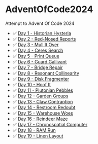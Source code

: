 # AdventOfCode2024
Attempt to Advent Of Code 2024

- ✅ [Day 1 - Historian Hysteria](https://adventofcode.com/2024/day/1)
- ✅ [Day 2 - Red-Nosed Reports](https://adventofcode.com/2024/day/2)
- ✅ [Day 3 - Mull It Over](https://adventofcode.com/2024/day/3)
- ✅ [Day 4 - Ceres Search](https://adventofcode.com/2024/day/4)
- ✅ [Day 5 - Print Queue](https://adventofcode.com/2024/day/5)
- ✅ [Day 6 - Guard Gallivant](https://adventofcode.com/2024/day/6)
- ✅ [Day 7 - Bridge Repair](https://adventofcode.com/2024/day/7)
- ✅ [Day 8 - Resonant Collinearity](https://adventofcode.com/2024/day/8)
- ✅ [Day 9 - Disk Fragmenter](https://adventofcode.com/2024/day/9)
- ✅ [Day 10 - Hoof It](https://adventofcode.com/2024/day/10)
- ✅ [Day 11 - Plutonian Pebbles](https://adventofcode.com/2024/day/11)
- ✅ [Day 12 - Garden Groups](https://adventofcode.com/2024/day/12)
- ✅ [Day 13 - Claw Contraption](https://adventofcode.com/2024/day/13)
- ✅ [Day 14 - Restroom Redoubt](https://adventofcode.com/2024/day/14)
- ✅ [Day 15 - Warehouse Woes](https://adventofcode.com/2024/day/15)
- ✅ [Day 16 - Reindeer Maze](https://adventofcode.com/2024/day/16)
- ✅ [Day 17 - Chronospatial Computer](https://adventofcode.com/2024/day/17)
- ✅ [Day 18 - RAM Run](https://adventofcode.com/2024/day/18)
- ✅ [Day 19 - Linen Layout](https://adventofcode.com/2024/day/19)